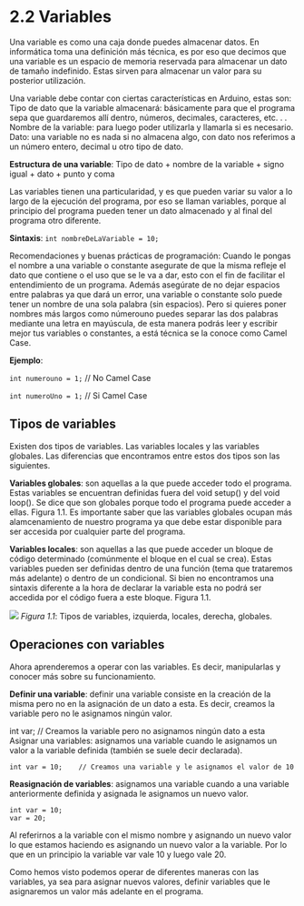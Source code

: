 # **2.2 Variables**

Una variable es como una caja donde puedes almacenar datos. En informática toma una definición más técnica, es por eso que decimos que una variable es un espacio de memoria reservada para almacenar un dato de tamaño indefinido. Estas sirven para almacenar un valor para su posterior utilización. 

Una variable debe contar con ciertas características en Arduino, estas son:
Tipo de dato que la variable almacenará: básicamente para que el programa sepa que guardaremos allí dentro, números, decimales, caracteres, etc. . .
Nombre de la variable: para luego poder utilizarla y llamarla si es necesario.
Dato: una variable no es nada si no almacena algo, con dato nos referimos a un número entero, decimal u otro tipo de dato.

**Estructura de una variable**: Tipo de dato + nombre de la variable + signo igual + dato + punto y coma

Las variables tienen una particularidad, y es que pueden variar su valor a lo largo de la ejecución del programa, por eso se llaman variables, porque al principio del programa pueden tener un dato almacenado y al final del programa otro diferente.

**Sintaxis**: `int nombreDeLaVariable = 10;`

Recomendaciones y buenas prácticas de programación: Cuando le pongas el nombre a una variable o constante asegurate de que la misma refleje el dato que contiene o el uso que se le va a dar, esto con el fin de facilitar el entendimiento de un programa. Además asegúrate de no dejar espacios entre palabras ya que dará un error, una variable o constante solo puede tener un nombre de una sola palabra (sin espacios). Pero si quieres poner nombres más largos como númerouno puedes separar las dos palabras mediante una letra en mayúscula, de esta manera podrás leer y escribir mejor tus variables o constantes, a está técnica se la conoce como Camel Case.

**Ejemplo**:

``int numerouno = 1;``        // No Camel Case

``int numeroUno = 1;``        // Si Camel Case

## **Tipos de variables**

Existen dos tipos de variables. Las variables locales y las variables globales. Las diferencias que encontramos entre estos dos tipos son las siguientes. 

**Variables globales**: son aquellas a la que puede acceder todo el programa. Estas variables se encuentran definidas fuera del void setup() y del void loop(). Se dice que son globales porque todo el programa puede acceder a ellas. Figura 1.1. Es importante saber que las variables globales ocupan más alamcenamiento de nuestro programa ya que debe estar disponible para ser accesida por cualquier parte del programa.

**Variables locales**: son aquellas a las que puede acceder un bloque de código determinado (comúnmente el bloque en el cual se crea). Estas variables pueden ser definidas dentro de una función (tema que trataremos más adelante) o dentro de un condicional. Si bien no encontramos una sintaxis diferente a la hora de declarar la variable esta no podrá ser accedida por el código fuera a este bloque. Figura 1.1.

![](https://i.imgur.com/kHpoVmF.png)
*Figura 1.1*: Tipos de variables, izquierda, locales, derecha, globales.

## **Operaciones con variables**

Ahora aprenderemos a operar con las variables. Es decir, manipularlas y conocer más sobre su funcionamiento. 

**Definir una variable**: definir una variable consiste en la creación de la misma pero no en la asignación de un dato a esta. Es decir, creamos la variable pero no le asignamos ningún valor. 

int var;    // Creamos la variable pero no asignamos ningún dato a esta
Asignar una variables: asignamos una variable cuando le asignamos un valor a la variable definida (también se suele decir declarada). 

```arduino
int var = 10;    // Creamos una variable y le asignamos el valor de 10
```

**Reasignación de variables**:  asignamos una variable cuando a una variable anteriormente definida y asignada le asignamos un nuevo valor. 

```arduino
int var = 10;
var = 20;

```
Al referirnos a la variable con el mismo nombre y asignando un nuevo valor lo que estamos haciendo es asignando un nuevo valor a la variable. Por lo que en un principio la variable var vale 10 y luego vale 20. 

Como hemos visto podemos operar de diferentes maneras con las variables, ya sea para asignar nuevos valores, definir variables que le asignaremos un valor más adelante en el programa.